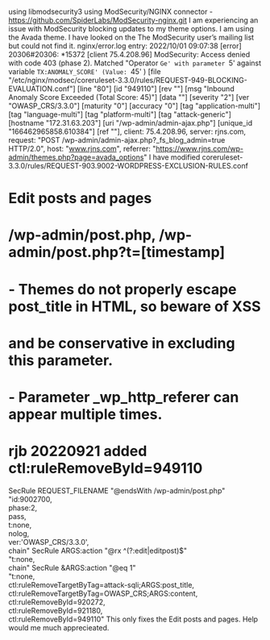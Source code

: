 using libmodsecurity3
using ModSecurity/NGINX connector - https://github.com/SpiderLabs/ModSecurity-nginx.git
I am experiencing an issue with ModSecurity blocking updates to my theme options.
I am using the Avada theme.
I have looked on the The ModSecurity user’s mailing list but could not find it.
nginx/error.log entry:
2022/10/01 09:07:38 [error] 20306#20306: *15372 [client 75.4.208.96] ModSecurity: Access denied with code 403 (phase 2). Matched "Operator `Ge' with parameter `5' against variable `TX:ANOMALY_SCORE' (Value: `45' ) [file "/etc/nginx/modsec/coreruleset-3.3.0/rules/REQUEST-949-BLOCKING-EVALUATION.conf"] [line "80"] [id "949110"] [rev ""] [msg "Inbound Anomaly Score Exceeded (Total Score: 45)"] [data ""] [severity "2"] [ver "OWASP_CRS/3.3.0"] [maturity "0"] [accuracy "0"] [tag "application-multi"] [tag "language-multi"] [tag "platform-multi"] [tag "attack-generic"] [hostname "172.31.63.203"] [uri "/wp-admin/admin-ajax.php"] [unique_id "166462965858.610384"] [ref ""], client: 75.4.208.96, server: rjns.com, request: "POST /wp-admin/admin-ajax.php?_fs_blog_admin=true HTTP/2.0", host: "www.rjns.com", referrer: "https://www.rjns.com/wp-admin/themes.php?page=avada_options"
I have modified coreruleset-3.3.0/rules/REQUEST-903.9002-WORDPRESS-EXCLUSION-RULES.conf
# Edit posts and pages
# /wp-admin/post.php, /wp-admin/post.php?t=[timestamp]
# - Themes do not properly escape post_title in HTML, so beware of XSS
#   and be conservative in excluding this parameter.
# - Parameter _wp_http_referer can appear multiple times.
# rjb 20220921 added ctl:ruleRemoveById=949110
SecRule REQUEST_FILENAME "@endsWith /wp-admin/post.php" \
    "id:9002700,\
    phase:2,\
    pass,\
    t:none,\
    nolog,\
    ver:'OWASP_CRS/3.3.0',\
    chain"
    SecRule ARGS:action "@rx ^(?:edit|editpost)$" \
        "t:none,\
        chain"
        SecRule &ARGS:action "@eq 1" \
            "t:none,\
            ctl:ruleRemoveTargetByTag=attack-sqli;ARGS:post_title,\
            ctl:ruleRemoveTargetByTag=OWASP_CRS;ARGS:content,\
            ctl:ruleRemoveById=920272,\
            ctl:ruleRemoveById=921180,\
            ctl:ruleRemoveById=949110"
This only fixes the Edit posts and pages.
Help would me much apprecieated.
